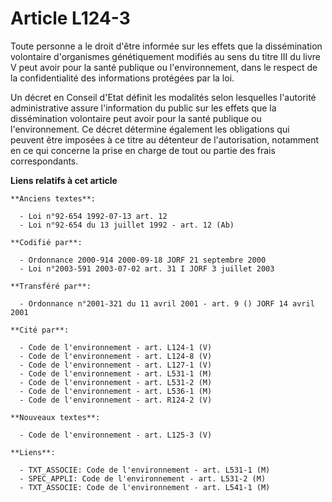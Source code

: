 # Article L124-3

Toute personne a le droit d'être informée sur les effets que la dissémination volontaire d'organismes génétiquement modifiés
au sens du titre III du livre V peut avoir pour la santé publique ou l'environnement, dans le respect de la confidentialité
des informations protégées par la loi.

Un décret en Conseil d'Etat définit les modalités selon lesquelles l'autorité administrative assure l'information du public
sur les effets que la dissémination volontaire peut avoir pour la santé publique ou l'environnement. Ce décret détermine
également les obligations qui peuvent être imposées à ce titre au détenteur de l'autorisation, notamment en ce qui concerne
la prise en charge de tout ou partie des frais correspondants.

**Liens relatifs à cet article**

	**Anciens textes**:

	  - Loi n°92-654 1992-07-13 art. 12
	  - Loi n°92-654 du 13 juillet 1992 - art. 12 (Ab)

	**Codifié par**:

	  - Ordonnance 2000-914 2000-09-18 JORF 21 septembre 2000
	  - Loi n°2003-591 2003-07-02 art. 31 I JORF 3 juillet 2003

	**Transféré par**:

	  - Ordonnance n°2001-321 du 11 avril 2001 - art. 9 () JORF 14 avril 2001

	**Cité par**:

	  - Code de l'environnement - art. L124-1 (V)
	  - Code de l'environnement - art. L124-8 (V)
	  - Code de l'environnement - art. L127-1 (V)
	  - Code de l'environnement - art. L531-1 (M)
	  - Code de l'environnement - art. L531-2 (M)
	  - Code de l'environnement - art. L536-1 (M)
	  - Code de l'environnement - art. R124-2 (V)

	**Nouveaux textes**:

	  - Code de l'environnement - art. L125-3 (V)

	**Liens**:

	  - TXT_ASSOCIE: Code de l'environnement - art. L531-1 (M)
	  - SPEC_APPLI: Code de l'environnement - art. L531-2 (M)
	  - TXT_ASSOCIE: Code de l'environnement - art. L541-1 (M)
